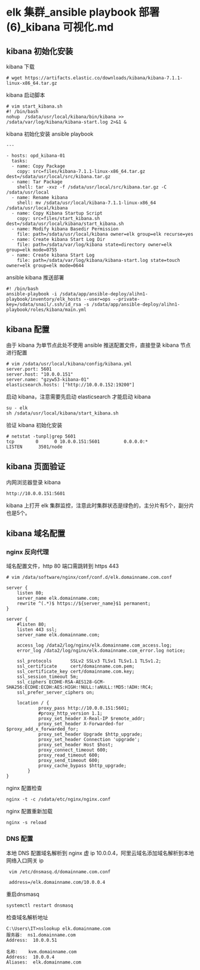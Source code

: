 # elk 集群_ansible playbook 部署(6)_kibana 可视化.md
## kibana 初始化安装
kibana 下载
```
# wget https://artifacts.elastic.co/downloads/kibana/kibana-7.1.1-linux-x86_64.tar.gz
```
kibana 启动脚本
```
# vim start_kibana.sh
#! /bin/bash
nohup  /sdata/usr/local/kibana/bin/kibana >> /sdata/var/log/kibana/kibana-start.log 2>&1 &
```
kibana 初始化安装 ansible playbook
```
---

- hosts: opd_kibana-01
  tasks:
  - name: Copy Package
    copy: src=files/kibana-7.1.1-linux-x86_64.tar.gz dest=/sdata/usr/local/src/kibana.tar.gz
  - name: Tar Package
    shell: tar -xvz -f /sdata/usr/local/src/kibana.tar.gz -C /sdata/usr/local
  - name: Rename kibana
    shell: mv /sdata/usr/local/kibana-7.1.1-linux-x86_64 /sdata/usr/local/kibana
  - name: Copy Kibana Startup Script
    copy: src=files/start_kibana.sh dest=/sdata/usr/local/kibana/start_kibana.sh
  - name: Modify kibana Basedir Permission
    file: path=/sdata/usr/local/kibana owner=elk group=elk recurse=yes
  - name: Create kibana Start Log Dir
    file: path=/sdata/var/log/kibana state=directory owner=elk group=elk mode=0755
  - name: Create kibana Start Log
    file: path=/sdata/var/log/kibana/kibana-start.log state=touch owner=elk group=elk mode=0644
```

ansible kibana 推送部署
```
#! /bin/bash
ansible-playbook -i /sdata/app/ansible-deploy/alihn1-playbook/inventory/elk_hosts --user=ops --private-key=/sdata/snail/.ssh/id_rsa -s /sdata/app/ansible-deploy/alihn1-playbook/roles/kibana/main.yml
```
## kibana 配置
由于 kibana 为单节点此处不使用 ansible 推送配置文件，直接登录 kibana 节点进行配置
```
# vim /sdata/usr/local/kibana/config/kibana.yml
server.port: 5601
server.host: "10.0.0.151"
server.name: "gzyw53-kibana-01"
elasticsearch.hosts: ["http://10.0.0.152:19200"]
```
启动 kibana，注意需要先启动 elasticsearch 才能启动 kibana
```
su - elk
sh /sdata/usr/local/kibana/start_kibana.sh
```
验证 kibana 初始化安装
```
# netstat -tunpl|grep 5601
tcp        0      0 10.0.0.151:5601         0.0.0.0:*               LISTEN      3501/node  
```

## kibana 页面验证
内网浏览器登录 kibana 
```
http://10.0.0.151:5601
```
kibana 上打开 elk 集群监控，注意此时集群状态是绿色的，主分片有5个，副分片也是5个。

## kibana 域名配置
### nginx 反向代理
域名配置文件，http 80 端口需跳转到 https 443
```
# vim /data/software/nginx/conf/conf.d/elk.domainname.com.conf

server {
    listen 80;
    server_name elk.domainname.com;
    rewrite ^(.*)$ https://${server_name}$1 permanent;
}

server {
    #listen 80;
    listen 443 ssl;
    server_name elk.domainname.com;

    access_log /data2/log/nginx/elk.domainname.com_access.log;
    error_log /data2/log/nginx/elk.domainname.com_error.log notice;

    ssl_protocols       SSLv2 SSLv3 TLSv1 TLSv1.1 TLSv1.2;
    ssl_certificate     cert/domainname.com.pem;
    ssl_certificate_key cert/domainname.com.key;
    ssl_session_timeout 5m;
    ssl_ciphers ECDHE-RSA-AES128-GCM-SHA256:ECDHE:ECDH:AES:HIGH:!NULL:!aNULL:!MD5:!ADH:!RC4;
    ssl_prefer_server_ciphers on;
      
    location / {
            proxy_pass http://10.0.0.151:5601;
            #proxy_http_version 1.1;
            proxy_set_header X-Real-IP $remote_addr;
            proxy_set_header X-Forwarded-for $proxy_add_x_forwarded_for;
            proxy_set_header Upgrade $http_upgrade;
            proxy_set_header Connection 'upgrade';
            proxy_set_header Host $host;
            proxy_connect_timeout 600;
            proxy_read_timeout 600;
            proxy_send_timeout 600;
            proxy_cache_bypass $http_upgrade;
        }
}
```
nginx 配置检查
```
nginx -t -c /sdata/etc/nginx/nginx.conf
```
nginx 配置重新加载
```
nginx -s reload
```
### DNS 配置
本地 DNS 配置域名解析到 nginx 虚 ip 10.0.0.4，阿里云域名添加域名解析到本地网络入口网关 ip
```
 vim /etc/dnsmasq.d/domainname.com.conf
 
 address=/elk.domainname.com/10.0.0.4
```
重启dnsmasq
```
systemctl restart dnsmasq
```
检查域名解析地址
```
C:\Users\IT>nslookup elk.domainname.com
服务器:  ns1.domainname.com
Address:  10.0.0.51

名称:    kvm.domainname.com
Address:  10.0.0.4
Aliases:  elk.domainname.com
```
